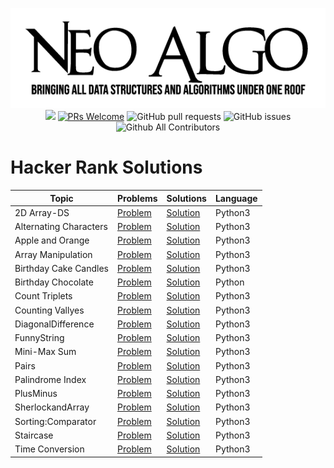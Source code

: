 <p align="center">
    <img src="../img/neo_algo.png"><br>
    <img src="https://img.shields.io/github/license/tesseractcoding/neoalgo?style=flat">
    <a href="http://makeapullrequest.com" target="_blank"><img src="https://img.shields.io/badge/PRs-welcome-brightgreen.svg?style=flat" alt="PRs Welcome"></a>
    <img alt="GitHub pull requests" src="https://img.shields.io/github/issues-pr/tesseractcoding/neoalgo">
    <img alt="GitHub issues" src="https://img.shields.io/github/issues/tesseractcoding/neoalgo">
    <img alt="Github All Contributors" src="https://img.shields.io/github/all-contributors/tesseractcoding/neoalgo">
</p>

# Hacker Rank Solutions

|Topic| Problems | Solutions |Language|
|---|---|---|---|
|2D Array-DS|[Problem](https://www.hackerrank.com/challenges/2d-array?h_l=interview&playlist_slugs%5B%5D=interview-preparation-kit&playlist_slugs%5B%5D=arrays)|[Solution](2D_Array.py)|Python3|
|Alternating Characters|[Problem](https://www.hackerrank.com/challenges/alternating-characters)|[Solution](AlternatingCharacters.py)|Python3|
|Apple and Orange|[Problem](https://www.hackerrank.com/challenges/apple-and-orange)|[Solution](AppleandOrange.py)|Python3|
|Array Manipulation|[Problem](https://www.hackerrank.com/challenges/crush)|[Solution](Array_Manipulation.py)|Python3|
|Birthday Cake Candles|[Problem](https://www.hackerrank.com/challenges/birthday-cake-candles)|[Solution](BirthdayCakeCandles.py)|Python3|
|Birthday Chocolate|[Problem](https://www.hackerrank.com/challenges/the-birthday-bar/problem)|[Solution](BirthdayChocolate.py)|Python|
|Count Triplets|[Problem](https://www.hackerrank.com/challenges/count-triplets-1)|[Solution](CountTriplets.py)|Python3|
|Counting Vallyes|[Problem](https://www.hackerrank.com/challenges/counting-valleys/problem)|[Solution](Counting_Valleys.py)|Python3|
|DiagonalDifference|[Problem](https://www.hackerrank.com/challenges/diagonal-difference)|[Solution](DiagonalDifference.py)|Python3|
|FunnyString|[Problem](https://www.hackerrank.com/challenges/funny-string/problem)|[Solution](FunnyString.py)|Python3|
|Mini-Max Sum|[Problem](https://www.hackerrank.com/challenges/mini-max-sum)|[Solution](Mini-MaxSum.py)|Python3|
|Pairs|[Problem](https://www.hackerrank.com/challenges/pairs)|[Solution](Pairs.py)|Python3|
|Palindrome Index|[Problem](https://www.hackerrank.com/challenges/palindrome-index/problem)|[Solution](Pallindrome_Index.py)|Python3|
|PlusMinus|[Problem](https://www.hackerrank.com/challenges/plus-minus)|[Solution](PlusMinus.py)|Python3|
|SherlockandArray|[Problem](https://www.hackerrank.com/challenges/sherlock-and-array)|[Solution](SherlockandArray.py)|Python3|
|Sorting:Comparator|[Problem](https://www.hackerrank.com/challenges/ctci-comparator-sorting)|[Solution](SortingComparator.py)|Python3|
|Staircase|[Problem]()|[Solution](Staircase.py)|Python3|
|Time Conversion|[Problem](https://www.hackerrank.com/challenges/time-conversion)|[Solution](TimeConversion.py)|Python3|
